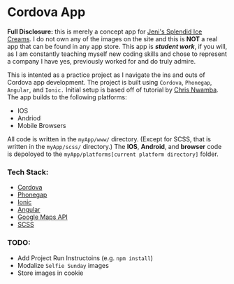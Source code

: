 # Cordova App

**Full Disclosure:** this is merely a concept app for [Jeni's Splendid Ice Creams](https://jenis.com/). I do not own any of the images on the site and this is **NOT** a real app that can be found in any app store. This app is ***student work***, if you will, as I am constantly teaching myself new coding skills and chose to represent a company I have yes, previously worked for and do truly admire.

This is intented as a practice project as I navigate the ins and outs of Cordova app development. The project is built using `Cordova`, `Phonegap`, `Angular`, and `Ionic.` Initial setup is based off of tutorial by [Chris Nwamba](https://scotch.io/tutorials/create-your-first-mobile-app-with-angularjs-and-ionic). The app builds to the following platforms:
* IOS
* Andriod
* Mobile Browsers

All code is written in the ```myApp/www/``` directory. (Except for SCSS, that is written in the ```myApp/scss/``` directory.) The **IOS**, **Android**, and **browser** code is depoloyed to the ```myApp/platforms[current platform directory]``` folder.

### Tech Stack:
* [Cordova](https://cordova.apache.org/)
* [Phonegap](http://phonegap.com/)
* [Ionic](http://ionicframework.com/)
* [Angular](https://angularjs.org/)
* [Google Maps API](https://developers.google.com/maps/documentation/javascript/reference)
* [SCSS](http://sass-lang.com/)

### TODO:
* Add Project Run Instructoins (e.g. `npm install`)
* Modalize `Selfie Sunday` images
* Store images in cookie
